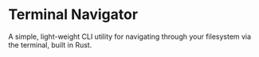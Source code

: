# Terminal Navigator

A simple, light-weight CLI utility for navigating through your filesystem via the terminal, built in Rust.

